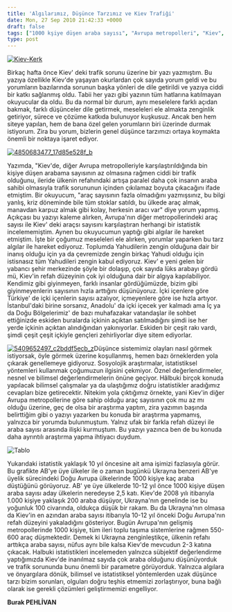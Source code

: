 ```yaml
---
title: 'Algılarımız, Düşünce Tarzımız ve Kiev Trafiği'
date: Mon, 27 Sep 2010 21:42:33 +0000
draft: false
tags: ["1000 kşiye düşen araba sayısı", "Avrupa metropolleri", "Kiev", "Kiev Trafiği", "Kiev Trafik Sorunu", "trafikte istatistiksel yöntemler", "Ukrayna Türk toplumu", "Yaşam"]
type: post
---
```


[![Kiev-Kerk](https://burakpehlivan.org/wp-content/uploads/2010/09/Kiev-Kerk.jpg)](https://burakpehlivan.org/63/algilarimiz-dusunce-tarzimiz-ve-kiev-trafigi-28-eylul-2010/kiev-kerk/)


Birkaç hafta önce Kiev' deki trafik sorunu üzerine bir yazı yazmıştım. Bu yazıya özellikle Kiev'de yaşayan okurlardan çok sayıda yorum geldi ve bu yorumların bazılarında sorunun başka yönleri de dile getirildi ve yazıya ciddi bir katkı sağlanmış oldu. Tabii her yazı gibi yazının tüm hatlarına katılmayan okuyucular da oldu. Bu da normal bir durum, aynı meselelere farklı açıdan bakmak, farklı düşünceler dile getirmek, meseleleri ele almakta zenginlik getiriyor, sürece ve çözüme katkıda bulunuyor kuşkusuz. Ancak ben hem siteye yapılan, hem de bana özel gelen yorumların biri üzerinde durmak istiyorum. Zira bu yorum, bizlerin genel düşünce tarzımızı ortaya koymakta önemli bir noktaya işaret ediyor.


[![4850683477_17d85e528f_b](https://burakpehlivan.org/wp-content/uploads/2010/09/4850683477_17d85e528f_b.jpg)](https://burakpehlivan.org/63/algilarimiz-dusunce-tarzimiz-ve-kiev-trafigi-28-eylul-2010/4850683477_17d85e528f_b/)


Yazımda, "Kiev'de, diğer Avrupa metropolleriyle karşılaştırıldığında bin kişiye düşen arabama sayısının az olmasına rağmen ciddi bir trafik olduğunu, ileride ülkenin refahındaki artışa paralel daha çok insanın araba sahibi olmasıyla trafik sorununun içinden çıkılamaz boyuta çıkacağını ifade etmiştim. Bir okuyucum, "araç sayısının fazla olmadığını yazmışsınız, bu bilgi yanlış, kriz döneminde bile tüm stoklar satıldı, bu ülkede araç almak, manavdan karpuz almak gibi kolay, herkesin aracı var" diye yorum yapmış. Açıkçası bu yazıyı kaleme alırken, Avrupa'nın diğer metropollerindeki araç sayısı ile Kiev' deki araçsı sayısını karşılaştıran herhangi bir istatistik incelememiştim. Aynen bu okuyucumun yaptığı gibi algılar ile hareket etmiştim. İşte bir çoğumuz meseleleri ele alırken, yorumlar yaparken bu tarz algılar ile hareket ediyoruz. Toplumda Yahudilerin zengin olduğuna dair bir inanış olduğu için ya da çevremizde zengin birkaç Yahudi olduğu için istisnasız tüm Yahudileri zengin kabul ediyoruz. Kiev' e yeni gelen bir yabancı şehir merkezinde şöyle bir dolaşıp, çok sayıda lüks arabayı gördü mü, Kiev'in refah düzeyinin çok iyi olduğuna dair bir algıya kapılabiliyor. Kendimiz gibi giyinmeyen, farklı insanlar gördüğümüzde, bizim gibi giyinmeyenlerin sayısının hızla arttığını düşünüyoruz. İçki içenlere göre Türkiye' de içki içenlerin sayısı azalıyor, içmeyenlere göre ise hızla artıyor. İstanbul'daki birine sorsanız, Anadolu' da içki içecek yer kalmadı ama İç ya da Doğu Bölgelerimiz' de bazı muhafazakar vatandaşlar ile sohbet ettiğinizde eskiden buralarda içkinin açıktan satılmadığını şimdi ise her yerde içkinin açıktan alındığından yakınıyorlar. Eskiden bir çeşit rakı vardı, şimdi çeşit çeşit içkiyle gençleri zehirliyorlar diye sitem ediyorlar.




[![5409652497_c2bddf5ecb_z](https://burakpehlivan.org/wp-content/uploads/2010/09/5409652497_c2bddf5ecb_z.jpg)](https://burakpehlivan.org/63/algilarimiz-dusunce-tarzimiz-ve-kiev-trafigi-28-eylul-2010/5409652497_c2bddf5ecb_z/)Düşünce sistemimiz olayları nasıl görmek istiyorsak, öyle görmek üzerine koşullanmış, hemen bazı örneklerden yola çıkarak genellemeye gidiyoruz. Sosyolojik araştırmalar, istatistiksel yöntemleri kullanmak çoğumuzun ilgisini çekmiyor. Öznel değerlendirmeler, nesnel ve bilimsel değerlendirmelerin önüne geçiyor. Hâlbuki birçok konuda yapılacak bilimsel çalışmalar ya da ulaştığımız doğru istatistikler aradığımız cevapları bize getirecektir. Nitekim yola çıktığımız örnekte, yani Kiev'in diğer Avrupa metropollerine göre sahip olduğu araç sayısının çok mu az mı olduğu üzerine, geç de olsa bir araştırma yaptım, zira yazımın başında belirttiğim gibi o yazıyı yazarken bu konuda bir araştırma yapmamış, yalnızca bir yorumda bulunmuştum. Yalnız ufak bir farkla refah düzeyi ile araba sayısı arasında ilişki kurmuştum. Bu yazıyı yazınca ben de bu konuda daha ayrıntılı araştırma yapma ihtiyacı duydum.




![Tablo](http://www.turkhaber.com.ua/images/stories/Tablo.jpg)




Yukarıdaki istatistik yaklaşık 10 yıl öncesine ait ama işimizi fazlasıyla görür. Bu grafikte AB'ye üye ülkeler ile o zaman bugünkü Ukrayna benzeri AB'ye üyelik sürecindeki Doğu Avrupa ülkelerinde 1000 kişiye kaç araba düştüğünü görüyoruz. AB' ye üye ülkelerde 10-12 yıl önce 1000 kişiye düşen araba sayısı aday ülkelerin neredeyse 2,5 katı. Kiev'de 2008 yılı itibarıyla 1.000 kişiye yaklaşık 200 araba düşüyor, Ukrayna'nın genelinde ise bu yoğunluk 100 civarında, oldukça düşük bir rakam. Bu da Ukrayna'nın olmasa da Kiev'in en azından araba sayısı itibarıyla 10-12 yıl önceki Doğu Avrupa'nın refah düzeyini yakaladığını gösteriyor. Bugün Avrupa'nın gelişmiş metropollerinde 1000 kişiye, tüm ileri toplu taşıma sistemlerine rağmen 550- 600 araç düşmektedir. Demek ki Ukrayna zenginleştikçe, ülkenin refahı arttıkça araba sayısı, nüfus aynı bile kalsa Kiev'de mevcudun 2-3 katına çıkacak. Halbuki istatistikleri incelemeden yalnızca sübjektif değerlendirme yaptığımızda Kiev'de inanılmaz sayıda çok araba olduğunu düşünüyorduk ve trafik sorununda bunu önemli bir parametre görüyorduk. Yalnızca algılara ve önyargılara dönük, bilimsel ve istatistiksel yöntemlerden uzak düşünce tarzı bizim sorunları, olguları doğru teşhis etmemizi zorlaştırıyor, buna bağlı olarak ise gerekli çözümleri geliştirmemizi engelliyor.




**Burak PEHLİVAN**